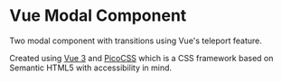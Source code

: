 # Vue Modal Component

Two modal component with transitions using Vue's teleport feature.

Created using [Vue 3](https://vuejs.org/) and [PicoCSS](https://picocss.com/) which is a CSS framework based on Semantic HTML5 with accessibility in mind.

<!-- ![Preview](./screenshot/Vue-Modal-Component.gif) -->
